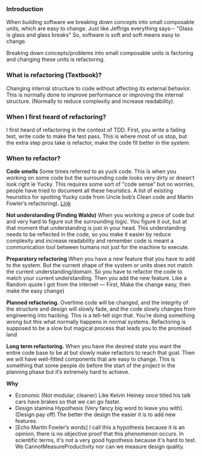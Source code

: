 ### Introduction
When building software we breaking down concepts into small composable units, which are easy to change. Just like Jeffrigs everything says-- "Glass is glass and glass breaks"
So, software is soft and soft means easy to change.

Breaking down concepts/problems into small composable units is factoring and changing these units is refactoring.

### What is refactoring (Textbook)?
Changing internal structure to code without affecting its external behavior. This is normally done to improve performance or improving the internal structure. (Normally to reduce complexity and increase readability).

### When I first heard of refactoring?
I first heard of refactoring in the context of TDD. First, you write a failing test, write code to make the test pass. This is where most of us stop, but the extra step pros take is refactor, make the code fit better in the system.

### When to refactor?
**Code smells**
Some times referred to as yuck code. This is when you working on some code but the surrounding code looks very dirty or doesn’t look right ie Yucky. This requires some sort of "code sense” but no worries, people have tried to document all these heuristics. A list of existing heuristics for spotting Yucky code from Uncle bob’s Clean code and Martin  Fowler’s refactoring). [Link](https://refactoring.guru/refactoring/smells)

**Not understanding (Finding Waldo)**
When you working a piece of code but and very hard to figure out the surrounding logic. You figure it out, but at that moment that understanding is just in your head. This understanding needs to be reflected in the code, so you make it easier by reduce complexity and increase readability and remember code is meant a communication tool between humans not just for the machine to execute.

**Preparatory refactoring**
When you have a new feature that you have to add to the system. But the current shape of the system or units does not match the current understanding/domain. So you have to refactor the code to match your current understanding. Then you add the new feature.
Like a Random quote I got from the internet — First, Make the change easy, then make the easy change)

**Planned refactoring.**
Overtime code will be changed, and the integrity of the structure and design will slowly fade, and the code slowly changes from engineering into hacking.
This is a tell-tell sign that. You’re doing something wrong but this what normally happens in normal systems. Refactoring is supposed to be a slow but magical process that leads you to the promised land

**Long term refactoring.**
When you have the desired state you want the entire code base to be at but slowly make refactors to reach that goal. Then we will have well-fitted components that are easy to change.
This is something that some people do before the start of the project in the planning phase but it’s extremely hard to achieve.

**Why**
- Economic (Not modular, cleaner) Like Kelvin Heiney once titled his talk cars have brakes so that we can go faster.
- Design stamina Hypothesis (Very fancy big word to leave you with). (Design pay off) The better the design the easier it is to add new features.
- [Echo Martin Fowler’s words] I call this a hypothesis because it is an opinion, there is no objective proof that this phenomenon occurs. In scientific terms, it's not a very good hypothesis because it's hard to test. We CannotMeasureProductivity nor can we measure design quality.
